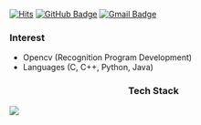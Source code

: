 [![Hits](https://hits.seeyoufarm.com/api/count/incr/badge.svg?url=https%3A%2F%2Fgithub.com%2Fshinjian&count_bg=%23FF81C2&title_bg=%232285A8&icon=github.svg&icon_color=%23FFFFFF&title=HITS&edge_flat=false)](https://hits.seeyoufarm.com)
[![GitHub Badge](http://img.shields.io/badge/-GitHub-black?style=flat-square&logo=github&link=https://github.com/shinjian)](https://github.com/shinjian)
[![Gmail Badge](https://img.shields.io/badge/-Gmail-d14836?style=flat-square&logo=Gmail&logoColor=white&link=mailto:jian11300@gmail.com)](mailto:jian11300@gmail.com)

### Interest
- Opencv (Recognition Program Development)
- Languages (C, C++, Python, Java)

<h3 align="center">Tech Stack</h3>

<img src="https://img.shields.io/badge/C-A8B9CC?style=flat-square&logo=C%2B%2B&logoColor=white"/></a>
